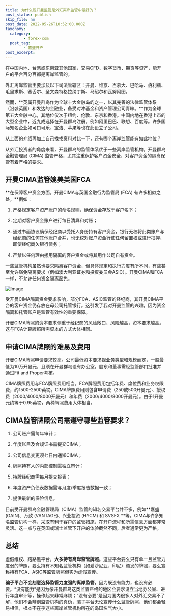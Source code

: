 ```yaml
---
title: 为什么说开曼监管是外汇离岸监管中最好的？
post_status: publish
skip_file: no
post_date: 2022-05-26T10:52:00.000Z
taxonomy:
  category:
        - forex-com
  post_tag:
        - 嘉盛开户
post_excerpt: 
---
```

在中国内地、台湾或东南亚其他国家，交易CFD、数字货币、期货等资产，能开户的平台百分百都是离岸监管的。

外汇离岸监管主要涉及以下司法管辖区：开曼、维京、百慕大、巴哈马、伯利兹、毛里求斯、塞舌尔、圣文森特格拉纳丁斯、马绍尔和瓦努阿图。

然而，**英属开曼群岛作为全球十大金融岛屿之一，以其完善的法律监管体系（沿袭英国）和发达的金融业，备受对冲基金和资产管理公司青睐。**作为全球第五大金融中心，其地位仅次于纽约、伦敦、东京和香港。中国内地在香港上市的大型企业中，近九成选择在开曼群岛注册，例如阿里巴巴、联想、百度等。许多国际知名企业如可口可乐、宝洁、苹果等也在此设立子公司。

从上面的介绍再加上自己找找资料对比一下，还有哪个离岸监管能有如此地位？

从外汇投资者的角度来看，开曼群岛的监管体系优于一些离岸监管机构。开曼群岛金融管理局 (CIMA) 监管严格，尤其注重保护客户资金安全，对客户资金的隔离保管有着严格的要求。

## 开曼CIMA监管媲美英国FCA

**在保障客户资金方面，开曼CIMA与英国金融行为监管局 (FCA) 有许多相似之处，**例如：

1. 严格规定客户资产账户的命名规则，确保资金存放于客户名下；

1. 定期对客户资金账户进行每日清算和对账；

1. 通过书面协议确保经纪商以受托人身份持有客户资金，银行无权将此类账户与经纪商的任何其他账户合并，也无权对账户资金行使任何留置权或进行扣押，即使经纪商欠银行债务；

1. 严禁以任何理由挪用隔离的客户资金或将其用作公司自有资金。

一些监管机构虽然也要求隔离客户资金，但具体规定和执行力度有所不同，有些甚至允许豁免隔离要求（例如澳大利亚证券和投资委员会ASIC）。开曼CIMA和FCA一样，不允许任何资金隔离豁免。

![Image](https://prod-files-secure.s3.us-west-2.amazonaws.com/39ed1227-6d7d-4570-be36-9ccd4a2c4241/bd849744-3fcb-4a37-8312-357962c8f065/image.png?X-Amz-Algorithm=AWS4-HMAC-SHA256&X-Amz-Content-Sha256=UNSIGNED-PAYLOAD&X-Amz-Credential=ASIAZI2LB466WIXIVH26%2F20250715%2Fus-west-2%2Fs3%2Faws4_request&X-Amz-Date=20250715T221344Z&X-Amz-Expires=3600&X-Amz-Security-Token=IQoJb3JpZ2luX2VjEDUaCXVzLXdlc3QtMiJHMEUCIHO7abQb2nxWdzProibKzrFmHIOFC3m9fjuU4uW0Oks%2FAiEA7KDYShpuJ66ians7RZw3jCsr8USKxq0LNbMMhshy6JEq%2FwMIThAAGgw2Mzc0MjMxODM4MDUiDKsTcQgcw0aktWMwNCrcA%2BOFqSNDuY2N2iKNEYElWnEwjIbLNQ0hbSBr8V4Qfy0BcMUO6dipfilb5vqNcHuZt2FYmd0QOEAFMqHNLJDMaruxcvvjG6K2mUUSQnTMtL%2FNJDYnL9pI%2B2B0RauiaXj1SR7RtLxXV8AVL8b3gatukXtYKliup6kCY7pXjXPPhht2VHXytoFk3cG2qjbW%2FphGGo4if2zg7j0UXJePzB26W%2BShzgstXiKfPFIWFWoOnbMVwIFDIr7H985%2BvG%2F%2BV2Y%2BnHatpFYpaF7HFWaYiE5UqqrNPMu7urqHfG4tkly%2FJns6b7bF1iP64htRS7al%2FnMc4TWALV1%2BQi9%2Fp1RqbhPzz7FW7pOhJvQH8S6YYAWYVPoDF38i6LlALsJYPkhw4VBGoeKpHwCKsFfo2mqY5SIW447oivQgEh%2ByrfeYlRdSPdTPZomQdHsVEPfKBAnFwvX0WyAmj43dq%2FuLpC7ZZsq46Jc0WHoaULFiuA5qKUG%2FqJi%2Bpjc97RkIg2KnXufjPfiohADYT9q4Uq530rU8IfaQISmnh5mLkliS2uBQyNVkW6h7Mdsg7cF6vLokh1eQzzvwzBZMI7OciCgXVuH4KxMEcw0OU3xio9TwyuvHDItfQLP8DTtlE%2BpTYcfDHJkQMKGH28MGOqUBhXcxx5aJMNYUhgHEgIGYf8%2BCt%2FXZZdu5d5xhkLpqMCERmtlxsS0%2BbhpURWoqogaeTFL6GCiBXqSHVAIBUfRE1xQpjATNjL76eZquee3BX6MzJCFr3VPe0oqFcMYsU4Of%2Br3rY3J8wYjcmKwkWvLkGE5a1WH9G%2FX4E5o2SopcvsBGWgF%2BlUNkb2W93%2FU5rWcPnZWhL5WOL0by6V%2BWwHG5P%2Frtc84X&X-Amz-Signature=425ac28115aa355db273672d77b81d28871869f1c77c0cb9fa3445e10ee0de13&X-Amz-SignedHeaders=host&x-amz-checksum-mode=ENABLED&x-id=GetObject)

受开曼CIMA隔离资金要求影响，部分FCA、ASIC监管的经纪商，其开曼CIMA平台的客户资金仍存放在母公司托管银行。这引发了我对开曼监管的兴趣，因为资金隔离和托管账户是监管有效性的重要保障。

开曼CIMA牌照的资本要求侧重于经纪商的风险敞口，风险越高，资本要求越高。这与FCA计算牌照所需资本的方式大体相同。

## **申请CIMA牌照的难易及费用**

开曼CIMA牌照申请要求较高。公司最低资本要求视业务类型和规模而定，一般最低为10万开曼元，且须在开曼群岛设有办公室，股东和董事需经监管部门批准并通过Fit and Proper考核。

CIMA牌照费用与FCA牌照费用相当。FCA牌照费用包括年费、席位费和业务权限费，约1500-2500英镑。CIMA牌照费用则包含申请费（250或500开曼元）、授权费（2000/4000/8000开曼元）和年费（2000/4000/8000开曼元）。由于1开曼元约等于0.95英镑，两种牌照费用大体相当。

## CIMA监管牌照公司需遵守哪些监管要求？

1. 公司账户需每年审计；

1. 年度账目及合规证书需提交CIMA；

1. 公司信息变更须七日内通知CIMA；

1. 牌照持有人的内部控制需独立审计；

1. 持牌经纪商需每月提交报表；

1. 年度资产负债表数据需与月度/季度报告数据一致；

1. 提供最新的保险信息。

目前受开曼群岛金融管理局（CIMA）监管的知名交易平台并不多，例如**嘉盛 (GAIN)、万致 (VANTAGE)、兴业投资 (HYCM) 和 SVSFX **等。CIMA与许多知名监管机构一样，采取有利于客户的监管措施，在开户流程和所需信息方面都非常灵活。这一点与在英国或瑞士监管下开户的体验截然不同，后者通常更为严格。

## 总结

虚假维权、跑路黑平台，**大多持有离岸监管牌照**。这些平台要么只有单一且监管力度弱的牌照，要么持有不知名监管机构（如爱沙尼亚、印尼）颁发的牌照，要么宣称持有FCA、ASIC等监管牌照但实为虚假宣传。

**骗子平台不会刻意选择监管力度强的离岸监管**，因为既没有能力，也没有必要。“没有能力”是因为像开曼群岛这类监管严格的地区会要求设立当地办公室、进行年度审计等，操作起来非常麻烦；“没有必要”是因为国内很多人对外汇交易不了解，他们不会辨别监管机构的真伪，骗子平台无论宣传什么监管牌照，他们都会轻易相信，根本不在乎这些离岸监管机构所在的岛国名气大小。